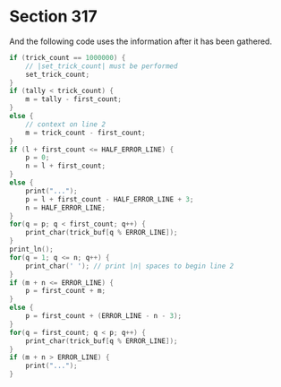 # Section 317

And the following code uses the information after it has been gathered.

```c << Print two lines using the tricky pseudoprinted information >>= 
if (trick_count == 1000000) {
    // |set_trick_count| must be performed
    set_trick_count;
}
if (tally < trick_count) {
    m = tally - first_count;
}
else {
    // context on line 2
    m = trick_count - first_count;
}
if (l + first_count <= HALF_ERROR_LINE) {
    p = 0;
    n = l + first_count;
}
else {
    print("...");
    p = l + first_count - HALF_ERROR_LINE + 3;
    n = HALF_ERROR_LINE;
}
for(q = p; q < first_count; q++) {
    print_char(trick_buf[q % ERROR_LINE]);
}
print_ln();
for(q = 1; q <= n; q++) {
    print_char(' '); // print |n| spaces to begin line 2
}
if (m + n <= ERROR_LINE) {
    p = first_count + m;
}
else {
    p = first_count + (ERROR_LINE - n - 3);
}
for(q = first_count; q < p; q++) {
    print_char(trick_buf[q % ERROR_LINE]);
}
if (m + n > ERROR_LINE) {
    print("...");
}
```
